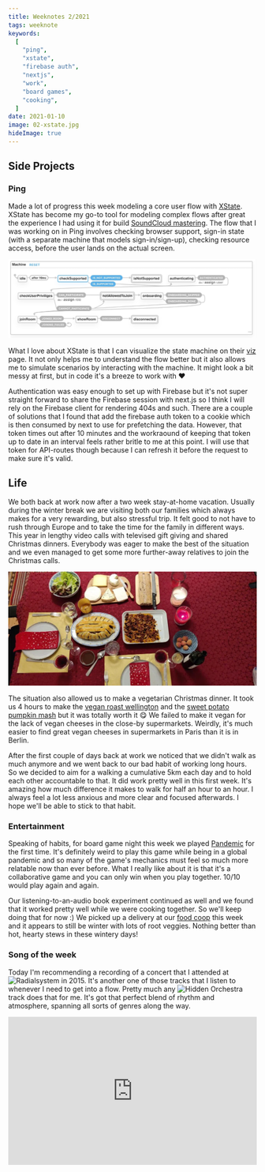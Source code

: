 ```yaml
---
title: Weeknotes 2/2021
tags: weeknote
keywords:
  [
    "ping",
    "xstate",
    "firebase auth",
    "nextjs",
    "work",
    "board games",
    "cooking",
  ]
date: 2021-01-10
image: 02-xstate.jpg
hideImage: true
---
```


## Side Projects

### Ping

Made a lot of progress this week modeling a core user flow with [XState](https://xstate.js.org/). XState has become my go-to tool for modeling complex flows after great the experience I had using it for build [SoundCloud mastering](https://creators.soundcloud.com/mastering-on-soundcloud). The flow that I was working on in Ping involves checking browser support, sign-in state (with a separate machine that models sign-in/sign-up), checking resource access, before the user lands on the actual screen.

![State diagram of the user flow](./02-xstate.jpg)

What I love about XState is that I can visualize the state machine on their [viz](https://xstate.js.org/viz/) page. It not only helps me to understand the flow better but it also allows me to simulate scenarios by interacting with the machine. It might look a bit messy at first, but in code it's a breeze to work with ❤️

Authentication was easy enough to set up with Firebase but it's not super straight forward to share the Firebase session with next.js so I think I will rely on the Firebase client for rendering 404s and such. There are a couple of solutions that I found that add the firebase auth token to a cookie which is then consumed by next to use for prefetching the data. However, that token times out after 10 minutes and the workraound of keeping that token up to date in an interval feels rather britle to me at this point. I will use that token for API-routes though because I can refresh it before the request to make sure it's valid.

## Life

We both back at work now after a two week stay-at-home vacation. Usually during the winter break we are visiting both our families which always makes for a very rewarding, but also stressful trip. It felt good to not have to rush through Europe and to take the time for the family in different ways. This year in lengthy video calls with televised gift giving and shared Christmas dinners. Everybody was eager to make the best of the situation and we even managed to get some more further-away relatives to join the Christmas calls.

![Our Christmas dinner](./02-christmas-dinner.webp)

The situation also allowed us to make a vegetarian Christmas dinner. It took us 4 hours to make the [vegan roast wellington](https://www.avantgardevegan.com/recipes/ultimate-vegan-christmas-roast-wellington/) and the [sweet potato pumpkin mash](https://www.instagram.com/p/CH-vpLypsj3/) but it was totally worth it 😋 We failed to make it vegan for the lack of vegan cheeses in the close-by supermarkets. Weirdly, it's much easier to find great vegan cheeses in supermarkets in Paris than it is in Berlin.

After the first couple of days back at work we noticed that we didn't walk as much anymore and we went back to our bad habit of working long hours. So we decided to aim for a walking a cumulative 5km each day and to hold each other accountable to that. It did work pretty well in this first week. It's amazing how much difference it makes to walk for half an hour to an hour. I always feel a lot less anxious and more clear and focused afterwards. I hope we'll be able to stick to that habit.

### Entertainment

Speaking of habits, for board game night this week we played [Pandemic](https://boardgamegeek.com/boardgame/30549/pandemic) for the first time. It's definitely weird to play this game while being in a global pandemic and so many of the game's mechanics must feel so much more relatable now than ever before. What I really like about it is that it's a collaborative game and you can only win when you play together. 10/10 would play again and again.

Our listening-to-an-audio book experiment continued as well and we found that it worked pretty well while we were cooking together. So we'll keep doing that for now :) We picked up a delivery at our [food coop](https://sterngartenodyssee.de) this week and it appears to still be winter with lots of root veggies. Nothing better than hot, hearty stews in these wintery days!

### Song of the week

Today I'm recommending a recording of a concert that I attended at ![Radialsystem](https://www.radialsystem.de/?lang=en) in 2015. It's another one of those tracks that I listen to whenever I need to get into a flow. Pretty much any ![Hidden Orchestra](https://soundcloud.com/hiddenorchestra) track does that for me. It's got that perfect blend of rhythm and atmosphere, spanning all sorts of genres along the way.

<iframe width="100%" height="300" title="Embedded song from SoundCloud" scrolling="no" frameborder="no" src="https://w.soundcloud.com/player/?url=https%3A//api.soundcloud.com/tracks/227927677&color=%23ff5500&auto_play=false&hide_related=false&show_comments=true&show_user=true&show_reposts=false&show_teaser=true&visual=true" loading="lazy"></iframe>
